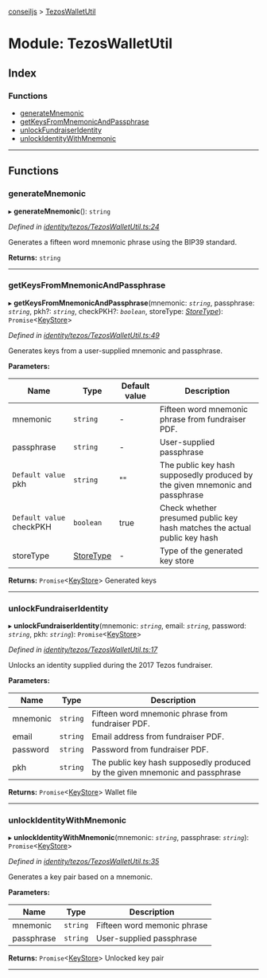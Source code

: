 [conseiljs](../README.md) > [TezosWalletUtil](../modules/tezoswalletutil.md)

# Module: TezosWalletUtil

## Index

### Functions

* [generateMnemonic](tezoswalletutil.md#generatemnemonic)
* [getKeysFromMnemonicAndPassphrase](tezoswalletutil.md#getkeysfrommnemonicandpassphrase)
* [unlockFundraiserIdentity](tezoswalletutil.md#unlockfundraiseridentity)
* [unlockIdentityWithMnemonic](tezoswalletutil.md#unlockidentitywithmnemonic)

---

## Functions

<a id="generatemnemonic"></a>

###  generateMnemonic

▸ **generateMnemonic**(): `string`

*Defined in [identity/tezos/TezosWalletUtil.ts:24](https://github.com/Cryptonomic/ConseilJS/blob/2dbb08e/src/identity/tezos/TezosWalletUtil.ts#L24)*

Generates a fifteen word mnemonic phrase using the BIP39 standard.

**Returns:** `string`

___
<a id="getkeysfrommnemonicandpassphrase"></a>

###  getKeysFromMnemonicAndPassphrase

▸ **getKeysFromMnemonicAndPassphrase**(mnemonic: *`string`*, passphrase: *`string`*, pkh?: *`string`*, checkPKH?: *`boolean`*, storeType: *[StoreType](../enums/storetype.md)*): `Promise`<[KeyStore](../interfaces/keystore.md)>

*Defined in [identity/tezos/TezosWalletUtil.ts:49](https://github.com/Cryptonomic/ConseilJS/blob/2dbb08e/src/identity/tezos/TezosWalletUtil.ts#L49)*

Generates keys from a user-supplied mnemonic and passphrase.

**Parameters:**

| Name | Type | Default value | Description |
| ------ | ------ | ------ | ------ |
| mnemonic | `string` | - |  Fifteen word mnemonic phrase from fundraiser PDF. |
| passphrase | `string` | - |  User-supplied passphrase |
| `Default value` pkh | `string` | &quot;&quot; |  The public key hash supposedly produced by the given mnemonic and passphrase |
| `Default value` checkPKH | `boolean` | true |  Check whether presumed public key hash matches the actual public key hash |
| storeType | [StoreType](../enums/storetype.md) | - |  Type of the generated key store |

**Returns:** `Promise`<[KeyStore](../interfaces/keystore.md)>
Generated keys

___
<a id="unlockfundraiseridentity"></a>

###  unlockFundraiserIdentity

▸ **unlockFundraiserIdentity**(mnemonic: *`string`*, email: *`string`*, password: *`string`*, pkh: *`string`*): `Promise`<[KeyStore](../interfaces/keystore.md)>

*Defined in [identity/tezos/TezosWalletUtil.ts:17](https://github.com/Cryptonomic/ConseilJS/blob/2dbb08e/src/identity/tezos/TezosWalletUtil.ts#L17)*

Unlocks an identity supplied during the 2017 Tezos fundraiser.

**Parameters:**

| Name | Type | Description |
| ------ | ------ | ------ |
| mnemonic | `string` |  Fifteen word mnemonic phrase from fundraiser PDF. |
| email | `string` |  Email address from fundraiser PDF. |
| password | `string` |  Password from fundraiser PDF. |
| pkh | `string` |  The public key hash supposedly produced by the given mnemonic and passphrase |

**Returns:** `Promise`<[KeyStore](../interfaces/keystore.md)>
Wallet file

___
<a id="unlockidentitywithmnemonic"></a>

###  unlockIdentityWithMnemonic

▸ **unlockIdentityWithMnemonic**(mnemonic: *`string`*, passphrase: *`string`*): `Promise`<[KeyStore](../interfaces/keystore.md)>

*Defined in [identity/tezos/TezosWalletUtil.ts:35](https://github.com/Cryptonomic/ConseilJS/blob/2dbb08e/src/identity/tezos/TezosWalletUtil.ts#L35)*

Generates a key pair based on a mnemonic.

**Parameters:**

| Name | Type | Description |
| ------ | ------ | ------ |
| mnemonic | `string` |  Fifteen word memonic phrase |
| passphrase | `string` |  User-supplied passphrase |

**Returns:** `Promise`<[KeyStore](../interfaces/keystore.md)>
Unlocked key pair

___

